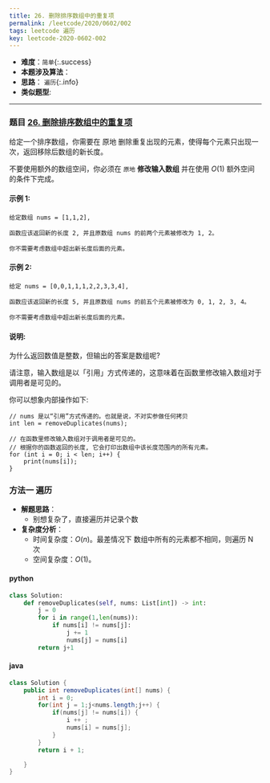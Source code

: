 ```yaml
---
title: 26. 删除排序数组中的重复项
permalink: /leetcode/2020/0602/002
tags: leetcode 遍历
key: leetcode-2020-0602-002
---
```

- __难度__：`简单`{:.success}
- __本题涉及算法__： 
- __思路__：   `遍历`{:.info}
- __类似题型__:

---

### 题目 [26. 删除排序数组中的重复项](https://leetcode-cn.com/problems/remove-duplicates-from-sorted-array/)

给定一个排序数组，你需要在 原地 删除重复出现的元素，使得每个元素只出现一次，返回移除后数组的新长度。

不要使用额外的数组空间，你必须在 `原地` __修改输入数组__ 并在使用 $O(1)$ 额外空间的条件下完成。

#### 示例 1:
```
给定数组 nums = [1,1,2],

函数应该返回新的长度 2, 并且原数组 nums 的前两个元素被修改为 1, 2。

你不需要考虑数组中超出新长度后面的元素。
```
#### 示例 2:
```
给定 nums = [0,0,1,1,1,2,2,3,3,4],

函数应该返回新的长度 5, 并且原数组 nums 的前五个元素被修改为 0, 1, 2, 3, 4。

你不需要考虑数组中超出新长度后面的元素。
```

#### 说明:

为什么返回数值是整数，但输出的答案是数组呢?

请注意，输入数组是以「引用」方式传递的，这意味着在函数里修改输入数组对于调用者是可见的。

你可以想象内部操作如下:
```
// nums 是以“引用”方式传递的。也就是说，不对实参做任何拷贝
int len = removeDuplicates(nums);

// 在函数里修改输入数组对于调用者是可见的。
// 根据你的函数返回的长度, 它会打印出数组中该长度范围内的所有元素。
for (int i = 0; i < len; i++) {
    print(nums[i]);
}
```



### 方法一 遍历
- __解题思路__：
    - 别想复杂了，直接遍历并记录个数
- __复杂度分析__：
    - 时间复杂度：$O(n)$。最差情况下 数组中所有的元素都不相同，则遍历 N 次
    - 空间复杂度：$O(1)$。


#### python
```python
class Solution:
    def removeDuplicates(self, nums: List[int]) -> int:
        j = 0
        for i in range(1,len(nums)):
            if nums[i] != nums[j]:
                j += 1
                nums[j] = nums[i]
        return j+1

```

#### java
```java
class Solution {
    public int removeDuplicates(int[] nums) {
        int i = 0;
        for(int j = 1;j<nums.length;j++) {
            if(nums[j] != nums[i]) {
                i ++ ;
                nums[i] = nums[j];
            }
        }
        return i + 1;

    }
}
```
